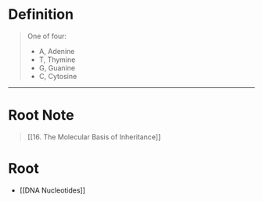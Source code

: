 # Definition
> One of four:
> - A, Adenine
> - T, Thymine
> - G, Guanine
> - C, Cytosine
***
# Root Note
> [[16. The Molecular Basis of Inheritance]]
# Root
- [[DNA Nucleotides]]
